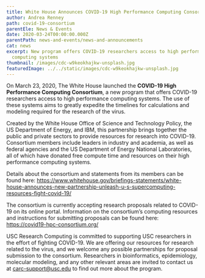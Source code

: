 ```yaml
---
title: White House Announces COVID-19 High Performance Computing Consortium
author: Andrea Renney
path: covid-19-consortium
parentEle: News & Events
date: 2020-03-24T00:00:00.000Z
parentPath: news-and-events/news-and-announcements
cat: news
excerpt: New program offers COVID-19 researchers access to high performance
  computing systems
thumbnail: /images/cdc-w9keokhajkw-unsplash.jpg
featuredImage: ../../static/images/cdc-w9keokhajkw-unsplash.jpg
---
```

On March 23, 2020, The White House launched the **COVID-19 High Performance Computing Consortium**, a new program that offers COVID-19 researchers access to high performance computing systems. The use of these systems aims to greatly expedite the timelines for calculations and modeling required for the research of the virus.

Created by the White House Office of Science and Technology Policy, the US Department of Energy, and IBM, this partnership brings together the public and private sectors to provide resources for research into COVID-19. Consortium members include leaders in industry and academia, as well as federal agencies and the US Department of Energy National Laboratories, all of which have donated free compute time and resources on their high performance computing systems.

Details about the consortium and statements from its members can be found here: <https://www.whitehouse.gov/briefings-statements/white-house-announces-new-partnership-unleash-u-s-supercomputing-resources-fight-covid-19/>

The consortium is currently accepting research proposals related to COVID-19 on its online portal. Information on the consortium’s computing resources and instructions for submitting proposals can be found here: <https://covid19-hpc-consortium.org/>

USC Research Computing is committed to supporting USC researchers in the effort of fighting COVID-19. We are offering our resources for research related to the virus, and we welcome any possible partnerships for proposal submission to the consortium. Researchers in bioinformatics, epidemiology, molecular modeling, and any other relevant areas are invited to contact us at carc-support@usc.edu to find out more about the program.
